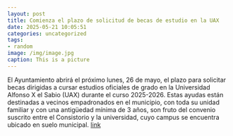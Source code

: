 ```yaml
---
layout: post
title: Comienza el plazo de solicitud de becas de estudio en la UAX
date: 2025-05-21 10:05:51
categories: uncategorized
tags:
- random
image: /img/image.jpg
caption: This is a picture
---
```

El Ayuntamiento abrirá el próximo lunes, 26 de mayo, el plazo para solicitar becas dirigidas a cursar estudios oficiales de grado en la Universidad Alfonso X el Sabio (UAX) durante el curso 2025-2026. Estas ayudas están destinadas a vecinos empadronados en el municipio, con toda su unidad familiar y con una antigüedad mínima de 3 años, son fruto del convenio suscrito entre el Consistorio y la universidad, cuyo campus se encuentra ubicado en suelo municipal.  [link](https://www.ayto-villacanada.es/noticias/comienza-el-plazo-de-solicitud-de-becas-de-estudio-en-la-uax/)
